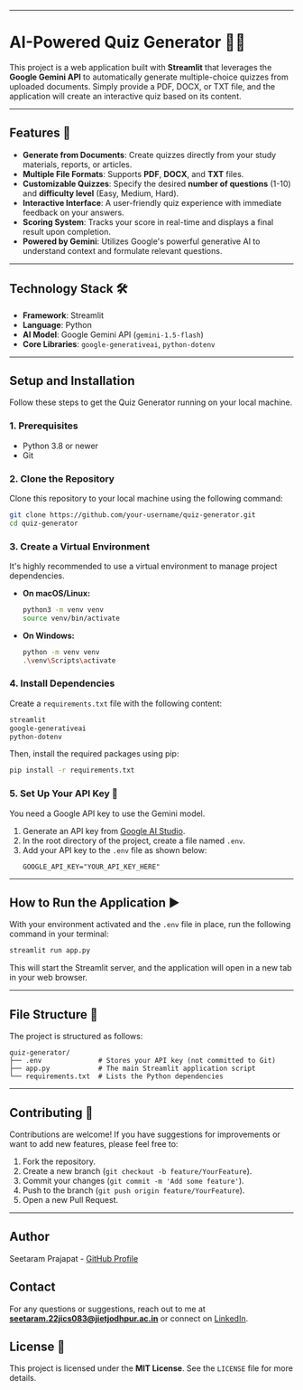 -----

# AI-Powered Quiz Generator 🧠✨

This project is a web application built with **Streamlit** that leverages the **Google Gemini API** to automatically generate multiple-choice quizzes from uploaded documents. Simply provide a PDF, DOCX, or TXT file, and the application will create an interactive quiz based on its content.

-----

## Features 🚀

  * **Generate from Documents**: Create quizzes directly from your study materials, reports, or articles.
  * **Multiple File Formats**: Supports **PDF**, **DOCX**, and **TXT** files.
  * **Customizable Quizzes**: Specify the desired **number of questions** (1-10) and **difficulty level** (Easy, Medium, Hard).
  * **Interactive Interface**: A user-friendly quiz experience with immediate feedback on your answers.
  * **Scoring System**: Tracks your score in real-time and displays a final result upon completion.
  * **Powered by Gemini**: Utilizes Google's powerful generative AI to understand context and formulate relevant questions.

-----

## Technology Stack 🛠️

  * **Framework**: Streamlit
  * **Language**: Python
  * **AI Model**: Google Gemini API (`gemini-1.5-flash`)
  * **Core Libraries**: `google-generativeai`, `python-dotenv`

-----

## Setup and Installation

Follow these steps to get the Quiz Generator running on your local machine.

### 1\. Prerequisites

  * Python 3.8 or newer
  * Git

### 2\. Clone the Repository

Clone this repository to your local machine using the following command:

```bash
git clone https://github.com/your-username/quiz-generator.git
cd quiz-generator
```

### 3\. Create a Virtual Environment

It's highly recommended to use a virtual environment to manage project dependencies.

  * **On macOS/Linux:**
    ```bash
    python3 -m venv venv
    source venv/bin/activate
    ```
  * **On Windows:**
    ```bash
    python -m venv venv
    .\venv\Scripts\activate
    ```

### 4\. Install Dependencies

Create a `requirements.txt` file with the following content:

```txt
streamlit
google-generativeai
python-dotenv
```

Then, install the required packages using pip:

```bash
pip install -r requirements.txt
```

### 5\. Set Up Your API Key 🔑

You need a Google API key to use the Gemini model.

1.  Generate an API key from [Google AI Studio](https://aistudio.google.com/app/apikey).
2.  In the root directory of the project, create a file named `.env`.
3.  Add your API key to the `.env` file as shown below:
    ```
    GOOGLE_API_KEY="YOUR_API_KEY_HERE"
    ```

-----

## How to Run the Application ▶️

With your environment activated and the `.env` file in place, run the following command in your terminal:

```bash
streamlit run app.py
```

This will start the Streamlit server, and the application will open in a new tab in your web browser.

-----

## File Structure 📂

The project is structured as follows:

```
quiz-generator/
├── .env              # Stores your API key (not committed to Git)
├── app.py            # The main Streamlit application script
└── requirements.txt  # Lists the Python dependencies
```

-----

## Contributing 🤝

Contributions are welcome\! If you have suggestions for improvements or want to add new features, please feel free to:

1.  Fork the repository.
2.  Create a new branch (`git checkout -b feature/YourFeature`).
3.  Commit your changes (`git commit -m 'Add some feature'`).
4.  Push to the branch (`git push origin feature/YourFeature`).
5.  Open a new Pull Request.

-----

## Author
Seetaram Prajapat - [GitHub Profile](https://github.com/Srprajapat)

## Contact

For any questions or suggestions, reach out to me at [**seetaram.22jics083@jietjodhpur.ac.in**](mailto\:seetaram.22jics083@jietjodhpur.ac.in) or connect on [LinkedIn](https://www.linkedin.com/in/seetaram-prajapat).

## License 📜

This project is licensed under the **MIT License**. See the `LICENSE` file for more details.
